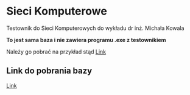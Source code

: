 # Sieci Komputerowe

Testownik do Sieci Komputerowych do wykładu dr inż. Michała Kowala

**To jest sama baza i nie zawiera programu .exe z testownikiem**

Należy go pobrać na przykład stąd
[Link](https://github.com/kumalg/testownik-electron/releases)

## Link do pobrania bazy
[Link](https://github.com/TestownikiPWR/SK/archive/master.zip)
